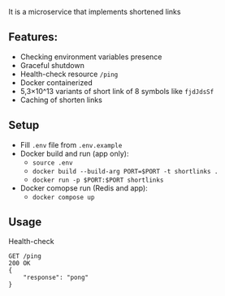 It is a microservice that implements shortened links

## Features:

- Checking environment variables presence
- Graceful shutdown
- Health-check resource `/ping`
- Docker containerized
- 5,3×10^13 variants of short link of 8 symbols like `fjdJdsSf`
- Caching of shorten links

## Setup
- Fill `.env` file from `.env.example`
- Docker build and run (app only):
    - `source .env`
    - `docker build --build-arg PORT=$PORT -t shortlinks .`
    - `docker run -p $PORT:$PORT shortlinks`
- Docker comopse run (Redis and app):
    - `docker compose up`

## Usage
Health-check

```
GET /ping
200 OK
{
    "response": "pong"
}
```

